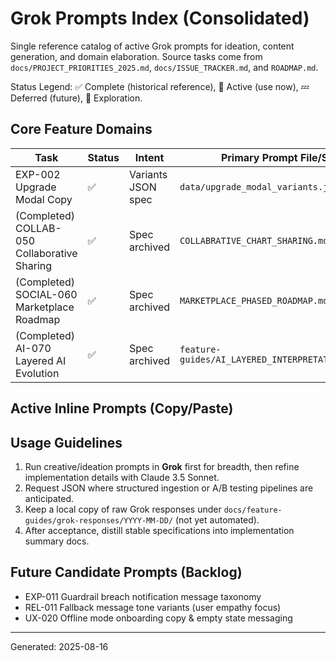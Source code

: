 # Grok Prompts Index (Consolidated)

Single reference catalog of active Grok prompts for ideation, content generation, and domain elaboration. Source tasks come from `docs/PROJECT_PRIORITIES_2025.md`, `docs/ISSUE_TRACKER.md`, and `ROADMAP.md`.

Status Legend: ✅ Complete (historical reference), 🔄 Active (use now), 💤 Deferred (future), 🧪 Exploration.

## Core Feature Domains

| Task | Status | Intent | Primary Prompt File/Section |
|------|--------|--------|------------------------------|
| EXP-002 Upgrade Modal Copy | ✅ | Variants JSON spec | `data/upgrade_modal_variants.json` |
| (Completed) COLLAB-050 Collaborative Sharing | ✅ | Spec archived | `COLLABRATIVE_CHART_SHARING.md` |
| (Completed) SOCIAL-060 Marketplace Roadmap | ✅ | Spec archived | `MARKETPLACE_PHASED_ROADMAP.md` |
| (Completed) AI-070 Layered AI Evolution | ✅ | Spec archived | `feature-guides/AI_LAYERED_INTERPRETATION_ROADMAP.md` |

## Active Inline Prompts (Copy/Paste)

<!-- EXP-002 prompt removed after completion; see data file for canonical variants. -->

<!-- Historical completed prompts removed per cleanup directive. References retained in table above. -->

## Usage Guidelines

1. Run creative/ideation prompts in **Grok** first for breadth, then refine implementation details with Claude 3.5 Sonnet.
2. Request JSON where structured ingestion or A/B testing pipelines are anticipated.
3. Keep a local copy of raw Grok responses under `docs/feature-guides/grok-responses/YYYY-MM-DD/` (not yet automated).
4. After acceptance, distill stable specifications into implementation summary docs.

## Future Candidate Prompts (Backlog)

- EXP-011 Guardrail breach notification message taxonomy
- REL-011 Fallback message tone variants (user empathy focus)
- UX-020 Offline mode onboarding copy & empty state messaging

---
Generated: 2025-08-16
